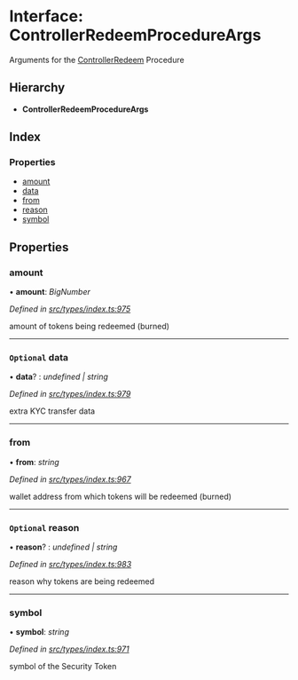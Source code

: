 # Interface: ControllerRedeemProcedureArgs

Arguments for the [ControllerRedeem](../enums/_types_index_.proceduretype.md#controllerredeem) Procedure

## Hierarchy

- **ControllerRedeemProcedureArgs**

## Index

### Properties

- [amount](_types_index_.controllerredeemprocedureargs.md#amount)
- [data](_types_index_.controllerredeemprocedureargs.md#optional-data)
- [from](_types_index_.controllerredeemprocedureargs.md#from)
- [reason](_types_index_.controllerredeemprocedureargs.md#optional-reason)
- [symbol](_types_index_.controllerredeemprocedureargs.md#symbol)

## Properties

### amount

• **amount**: _BigNumber_

_Defined in [src/types/index.ts:975](https://github.com/PolymathNetwork/polymath-sdk/blob/c47ae7a/src/types/index.ts#L975)_

amount of tokens being redeemed (burned)

---

### `Optional` data

• **data**? : _undefined | string_

_Defined in [src/types/index.ts:979](https://github.com/PolymathNetwork/polymath-sdk/blob/c47ae7a/src/types/index.ts#L979)_

extra KYC transfer data

---

### from

• **from**: _string_

_Defined in [src/types/index.ts:967](https://github.com/PolymathNetwork/polymath-sdk/blob/c47ae7a/src/types/index.ts#L967)_

wallet address from which tokens will be redeemed (burned)

---

### `Optional` reason

• **reason**? : _undefined | string_

_Defined in [src/types/index.ts:983](https://github.com/PolymathNetwork/polymath-sdk/blob/c47ae7a/src/types/index.ts#L983)_

reason why tokens are being redeemed

---

### symbol

• **symbol**: _string_

_Defined in [src/types/index.ts:971](https://github.com/PolymathNetwork/polymath-sdk/blob/c47ae7a/src/types/index.ts#L971)_

symbol of the Security Token
